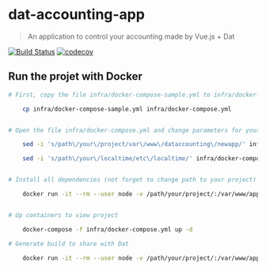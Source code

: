 # dat-accounting-app

> An application to control your accounting made by Vue.js + Dat

[![Build Status](https://travis-ci.org/bertoni/dat-accounting.svg?branch=master)](https://travis-ci.org/bertoni/dat-accounting)
[![codecov](https://codecov.io/gh/bertoni/dat-accounting/branch/master/graph/badge.svg)](https://codecov.io/gh/bertoni/dat-accounting)


## Run the projet with Docker

``` bash
# First, copy the file infra/docker-compose-sample.yml to infra/docker-compose.yml

    cp infra/docker-compose-sample.yml infra/docker-compose.yml


# Open the file infra/docker-compose.yml and change parameters for your use (need to change path project and localtime path. Linux distros usually is in /etc/localtime, in macOs in /usr/share/zoneinfo/some-locality, windows i'm sorry).

    sed -i 's/path\/your\/project/var\/www\/dataccounting\/newapp/' infra/docker-compose.yml

    sed -i 's/path\/your\/localtime/etc\/localtime/' infra/docker-compose.yml


# Install all dependencies (not forget to change path to your project)

    docker run -it --rm --user node -v /path/your/project/:/var/www/app -v /path/your/localtime:/etc/localtime node:8 yarn --cwd /var/www/app/ install --pure-lockfile


# Up containers to view project

    docker-compose -f infra/docker-compose.yml up -d

# Generate build to share with Dat

    docker run -it --rm --user node -v /path/your/project/:/var/www/app -v /path/your/localtime:/etc/localtime node:8 npm --prefix /var/www/app/ run build


```
